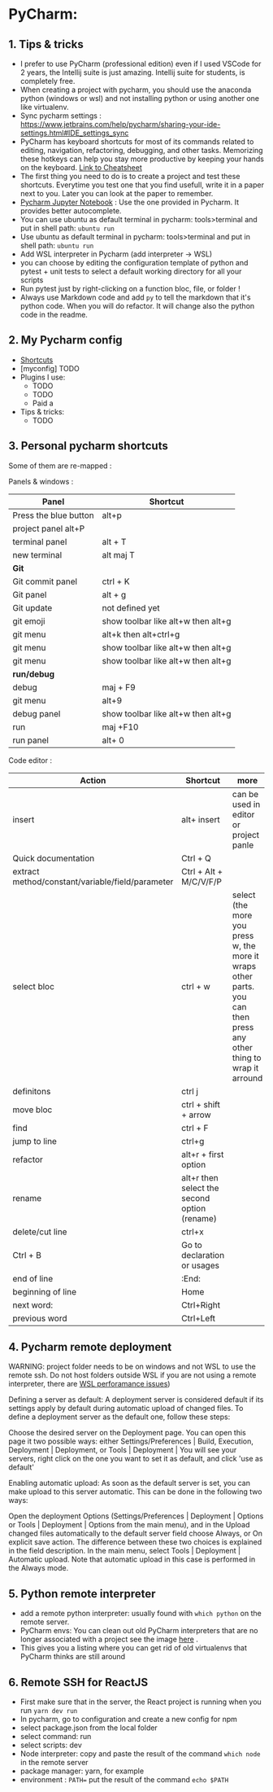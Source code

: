 # PyCharm:

## 1. Tips & tricks
- I prefer to use PyCharm (professional edition) even if I used VSCode for 2 years, the Intellij suite is just amazing. Intellij suite for students, is completely free.
- When creating a project with pycharm, you should use the anaconda python (windows or wsl) and not installing python or using another one like virtualenv.
- Sync pycharm settings : https://www.jetbrains.com/help/pycharm/sharing-your-ide-settings.html#IDE_settings_sync
- PyCharm has keyboard shortcuts for most of its commands related to editing, navigation, refactoring, debugging, and other tasks. Memorizing these hotkeys can help you stay more productive by keeping your hands on the keyboard. [Link to Cheatsheet](https://resources.jetbrains.com/storage/products/pycharm/docs/PyCharm_ReferenceCard.pdf)
- The first thing you need to do is to create a project and test these shortcuts. Everytime you test one that you find usefull, write it in a paper next to you. Later you can look at the paper to remember.
- <ins>Pycharm Jupyter Notebook</ins> : Use the one provided in Pycharm. It provides better autocomplete.
- You can use ubuntu as default terminal in pycharm: tools>terminal  and put in shell path: `ubuntu run`
- Use ubuntu as default terminal in pycharm: tools>terminal  and put in shell path: `ubuntu run`
- Add WSL interpreter in Pycharm (add interpreter -> WSL)
- you can choose by editing the configuration template of python and pytest + unit tests to select a default working directory for all your scripts
- Run pytest just by right-clicking on a function bloc, file, or folder !
- Always use Markdown code and add `py` to tell the markdown that it's python code. When you will do refactor. It will change also the python code in the readme.

## 2. My Pycharm config
- [Shortcuts](https://resources.jetbrains.com/storage/products/pycharm/docs/PyCharm_ReferenceCard.pdf)
- [myconfig] TODO
- Plugins I use:
  - TODO
  - TODO
  - Paid a
- Tips & tricks:
  - TODO

## 3. Personal pycharm shortcuts
Some of them are re-mapped :

Panels & windows :

| Panel                        | Shortcut                           |
|------------------------------|------------------------------------|
| Press the blue button        | alt+p                              |
| project panel          alt+P |                                    |
| terminal panel               | alt + T                            |
| new terminal                 | alt maj T                          |
| **Git**                      |                                    |
| Git commit  panel            | ctrl + K                           |
| Git panel                    | alt + g                            |
| Git update                   | not defined yet                    |
| git emoji                    | show toolbar like alt+w then alt+g |
| git menu                     | alt+k then alt+ctrl+g              |
| git menu                     | show toolbar like alt+w then alt+g |
| git menu                     | show toolbar like alt+w then alt+g |
| **run/debug**                |                                    |
| debug                        | maj + F9                           |
| git menu                     | alt+9                              |
| debug panel                  | show toolbar like alt+w then alt+g |
| run                          | maj +F10                           |
| run panel                    | alt+ 0                             |


Code editor :

| Action                                           | Shortcut                                     | more                                                                                                               |
|--------------------------------------------------|----------------------------------------------|--------------------------------------------------------------------------------------------------------------------|
| insert                                           | alt+ insert                                  | can be used in editor or project panle                                                                             |
| Quick documentation                              | Ctrl + Q                                     |                                                                                                                    |
| extract method/constant/variable/field/parameter | Ctrl + Alt + M/C/V/F/P                       |                                                                                                                    |
| select bloc                                      | ctrl + w                                     | select (the more you press w, the more it wraps other parts. you can then press any other thing to wrap it arround |
| definitons                                       | ctrl j                                       |                                                                                                                    |
| move bloc                                        | ctrl + shift + arrow                         |                                                                                                                    |
| find                                             | ctrl + F                                     |                                                                                                                    |
| jump to line                                     | ctrl+g                                       |                                                                                                                    |
| refactor                                         | alt+r + first option                         |                                                                                                                    |                                        |
| rename                                           | alt+r then select the second option (rename) |                                                                                                                    |
| delete/cut line                                  | ctrl+x                                       |                                                                                                                    |
| Ctrl + B	                                        | Go to declaration or usages                  |                                                                                                                    |
| end of line                                      | :End:                                        |                                                                                                                    |
| beginning of line                                | Home                                         |                                                                                                                    |
| next word:                                       | Ctrl+Right                                   |                                                                                                                    |
| previous word                                    | Ctrl+Left                                    |                                                                                                                    |



## 4. Pycharm remote deployment
WARNING: project folder needs to be on windows and not WSL to use the remote ssh. Do not host folders outside WSL if you are not using a remote interpreter, there are  [WSL perforamance issues](https://github.com/microsoft/WSL/issues/4197?notification_referrer_id=MDE4Ok5vdGlmaWNhdGlvblRocmVhZDUyMzA5ODA3MjozMjcxNTkxMw%3D%3D#issuecomment-1727108838))

Defining a server as default:
A deployment server is considered default if its settings apply by default during automatic upload of changed files. To define a deployment server as the default one, follow these steps:

Choose the desired server on the Deployment page. You can open this page it two possible ways: either Settings/Preferences | Build, Execution, Deployment | Deployment, or Tools | Deployment | You will see your servers, right click on the one you want to set it as default, and click 'use as default'

Enabling automatic upload:
As soon as the default server is set, you can make upload to this server automatic. This can be done in the following two ways:

Open the deployment Options (Settings/Preferences | Deployment | Options or Tools | Deployment | Options from the main menu), and in the Upload changed files automatically to the default server field choose Always, or On explicit save action. The difference between these two choices is explained in the field description.
In the main menu, select Tools | Deployment | Automatic upload. Note that automatic upload in this case is performed in the Always mode.


## 5. Python remote interpreter
- add a remote python interpreter: usually found with `which python` on the remote server.
- PyCharm envs: You can clean out old PyCharm interpreters that are no longer associated with a project see the image [here](https://github.com/AmineDjeghri/BetterWindowsUX/blob/master/pycharm_interpreters.PNG) .
- This gives you a listing where you can get rid of old virtualenvs that PyCharm thinks are still around

## 6.  Remote SSH for ReactJS
- First make sure that in the server, the React project is running when you run `yarn dev run`
- In pycharm, go to configuration and create a new config for npm
- select package.json from the local folder
- select command: run
- select scripts: dev
- Node interpreter: copy and paste the result of the command `which node` in the remote server
- package manager: yarn, for example
- environment : `PATH=` put the result of the command `echo $PATH`
